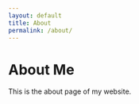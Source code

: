 ```yaml
---
layout: default
title: About
permalink: /about/
---
```


# About Me
This is the about page of my website.
